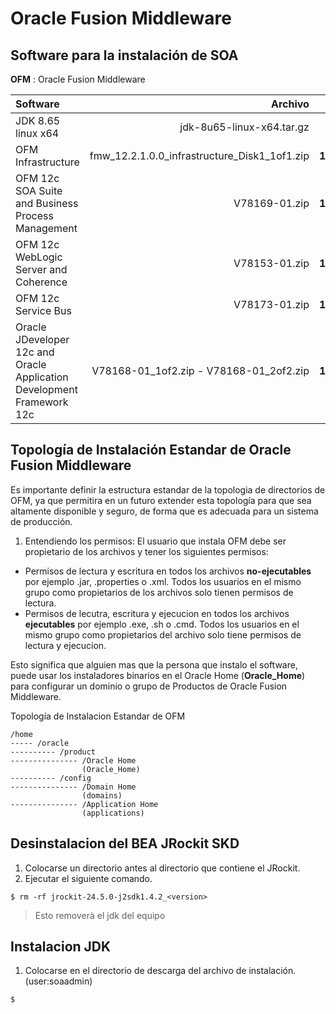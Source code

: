 Oracle Fusion Middleware  
===
Software para la instalación de SOA
---
**OFM** : Oracle Fusion Middleware

| Software | Archivo | Version |
| :------- | -----: | -----: |
| JDK 8.65 linux x64|jdk-8u65-linux-x64.tar.gz| **8.65** |
| OFM Infrastructure | fmw_12.2.1.0.0\_infrastructure\_Disk1\_1of1.zip | **12.2.1.0.0**
| OFM 12c SOA Suite and Business Process Management | V78169-01.zip | **12.2.1.0.0** |
|OFM 12c WebLogic Server and Coherence| V78153-01.zip | **12.2.1.0.0** |
| OFM 12c Service Bus | V78173-01.zip | **12.2.1.0.0** |
|Oracle JDeveloper 12c and Oracle Application Development Framework 12c | V78168-01_1of2.zip -  V78168-01_2of2.zip | **12.2.1.0.0**|

Topología de Instalación Estandar de Oracle Fusion Middleware
---  
Es importante definir la estructura estandar de la topologia de directorios de OFM, ya que permitira en un futuro extender esta topología para que sea altamente disponible y seguro, de forma que es adecuada para un sistema de producción.

1. Entendiendo los permisos:
El usuario que instala OFM debe ser propietario de los archivos y tener los siguientes permisos:
  + Permisos de lectura y escritura en todos los archivos **no-ejecutables** por ejemplo .jar, .properties o .xml.  Todos los usuarios en el mismo grupo como propietarios de los archivos solo tienen permisos de lectura.
  + Permisos de lecutra, escritura y ejecucion en todos los archivos **ejecutables** por ejemplo .exe, .sh o .cmd. Todos los usuarios en el mismo grupo como propietarios del archivo solo tiene permisos de lectura y ejecucion.

Esto significa que alguien mas que la persona que instalo el software, puede usar los instaladores binarios en el Oracle Home (**Oracle_Home**) para configurar un dominio o grupo de Productos de Oracle Fusion Middleware.

Topología de Instalacion Estandar de OFM
```
/home
----- /oracle
---------- /product
--------------- /Oracle Home
                (Oracle_Home)
---------- /config
--------------- /Domain Home
                (domains)
--------------- /Application Home
                (applications)
```


Desinstalacion del BEA JRockit SKD
---
1. Colocarse un directorio antes al directorio que contiene el JRockit.
2. Ejecutar el siguiente comando.
```shell
$ rm -rf jrockit-24.5.0-j2sdk1.4.2_<version>
```
>Esto removerà el jdk del equipo

Instalacion JDK
---

1. Colocarse en el directorio de descarga del archivo de instalación. (user:soaadmin)

```shell
$
```
